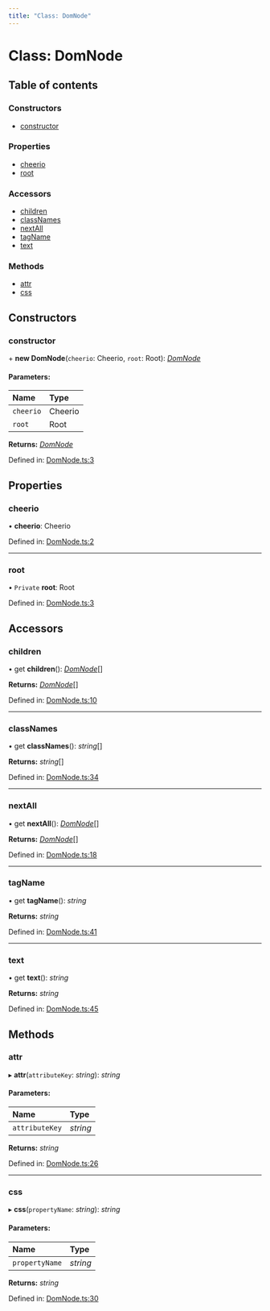```yaml
---
title: "Class: DomNode"
---
```


# Class: DomNode

## Table of contents

### Constructors

- [constructor](domnode.md#constructor)

### Properties

- [cheerio](domnode.md#cheerio)
- [root](domnode.md#root)

### Accessors

- [children](domnode.md#children)
- [classNames](domnode.md#classnames)
- [nextAll](domnode.md#nextall)
- [tagName](domnode.md#tagname)
- [text](domnode.md#text)

### Methods

- [attr](domnode.md#attr)
- [css](domnode.md#css)

## Constructors

### constructor

\+ **new DomNode**(`cheerio`: Cheerio, `root`: Root): [*DomNode*](domnode.md)

#### Parameters:

Name | Type |
:------ | :------ |
`cheerio` | Cheerio |
`root` | Root |

**Returns:** [*DomNode*](domnode.md)

Defined in: [DomNode.ts:3](https://github.com/44x1carbon/gigantes/blob/2721068/src/DomNode.ts#L3)

## Properties

### cheerio

• **cheerio**: Cheerio

Defined in: [DomNode.ts:2](https://github.com/44x1carbon/gigantes/blob/2721068/src/DomNode.ts#L2)

___

### root

• `Private` **root**: Root

Defined in: [DomNode.ts:3](https://github.com/44x1carbon/gigantes/blob/2721068/src/DomNode.ts#L3)

## Accessors

### children

• get **children**(): [*DomNode*](domnode.md)[]

**Returns:** [*DomNode*](domnode.md)[]

Defined in: [DomNode.ts:10](https://github.com/44x1carbon/gigantes/blob/2721068/src/DomNode.ts#L10)

___

### classNames

• get **classNames**(): *string*[]

**Returns:** *string*[]

Defined in: [DomNode.ts:34](https://github.com/44x1carbon/gigantes/blob/2721068/src/DomNode.ts#L34)

___

### nextAll

• get **nextAll**(): [*DomNode*](domnode.md)[]

**Returns:** [*DomNode*](domnode.md)[]

Defined in: [DomNode.ts:18](https://github.com/44x1carbon/gigantes/blob/2721068/src/DomNode.ts#L18)

___

### tagName

• get **tagName**(): *string*

**Returns:** *string*

Defined in: [DomNode.ts:41](https://github.com/44x1carbon/gigantes/blob/2721068/src/DomNode.ts#L41)

___

### text

• get **text**(): *string*

**Returns:** *string*

Defined in: [DomNode.ts:45](https://github.com/44x1carbon/gigantes/blob/2721068/src/DomNode.ts#L45)

## Methods

### attr

▸ **attr**(`attributeKey`: *string*): *string*

#### Parameters:

Name | Type |
:------ | :------ |
`attributeKey` | *string* |

**Returns:** *string*

Defined in: [DomNode.ts:26](https://github.com/44x1carbon/gigantes/blob/2721068/src/DomNode.ts#L26)

___

### css

▸ **css**(`propertyName`: *string*): *string*

#### Parameters:

Name | Type |
:------ | :------ |
`propertyName` | *string* |

**Returns:** *string*

Defined in: [DomNode.ts:30](https://github.com/44x1carbon/gigantes/blob/2721068/src/DomNode.ts#L30)

